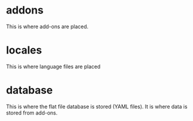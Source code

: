 # addons

This is where add-ons are placed.

# locales

This is where language files are placed

# database

This is where the flat file database is stored (YAML files). It is where data is stored from add-ons.
